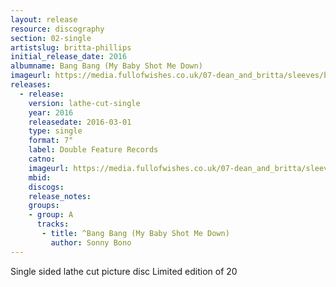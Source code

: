 ```yaml
---
layout: release
resource: discography
section: 02-single
artistslug: britta-phillips
initial_release_date: 2016
albumname: Bang Bang (My Baby Shot Me Down)
imageurl: https://media.fullofwishes.co.uk/07-dean_and_britta/sleeves/britta-phillips-bang-bang-my-baby-shot-me-down.jpg
releases:
  - release:
    version: lathe-cut-single
    year: 2016
    releasedate: 2016-03-01
    type: single
    format: 7"
    label: Double Feature Records
    catno:
    imageurl: https://media.fullofwishes.co.uk/07-dean_and_britta/sleeves/britta-phillips-bang-bang-my-baby-shot-me-down.jpg
    mbid:
    discogs:
    release_notes:
    groups:
    - group: A
      tracks:
       - title: ^Bang Bang (My Baby Shot Me Down)
         author: Sonny Bono
---
```

Single sided lathe cut picture disc
Limited edition of 20
